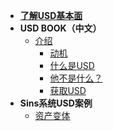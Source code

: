 <!-- docs/_sidebar.md -->

* [**了解USD基本面**](/)
* **USD BOOK（中文）**
  * [介绍](usd_book/)
    * [动机](usd_book/motivation)
    * [什么是USD](usd_book/usd_primer)
    * [他不是什么？](usd_book/what_is_usd_not)
    * [获取USD](usd_book/getting_usd)
* **Sins系统USD案例**
  * [资产变体](sins_sys/asset_variant)
